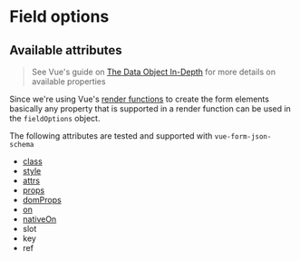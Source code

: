 # Field options

## Available attributes

> See Vue's guide on [The Data Object In-Depth]( https://vuejs.org/v2/guide/render-function.html#The-Data-Object-In-Depth) for more details on available properties

Since we're using Vue's [render functions](https://vuejs.org/v2/guide/render-function.html) to create the form elements basically any property that is supported in a render function can be used in the `fieldOptions` object.

The following attributes are tested and supported with `vue-form-json-schema`

* [class](ap/class.md)
* [style](api/style.md)
* [attrs](api/attrs.md)
* [props](api/props.md)
* [domProps](api/domProps.md)
* [on](api/on.md)
* [nativeOn](api/nativeOn.md)
* slot
* key
* ref
